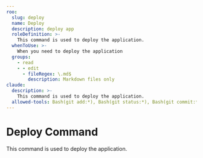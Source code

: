 ```yaml
---
roo:
  slug: deploy
  name: Deploy
  description: deploy app
  roleDefinition: >-
    This command is used to deploy the application.
  whenToUse: >-
    When you need to deploy the application
  groups:
    - read
    - - edit
      - fileRegex: \.md$
        description: Markdown files only
claude:
  description: >-
    This command is used to deploy the application.
  allowed-tools: Bash(git add:*), Bash(git status:*), Bash(git commit:*)
---
```


# Deploy Command

This command is used to deploy the application.
